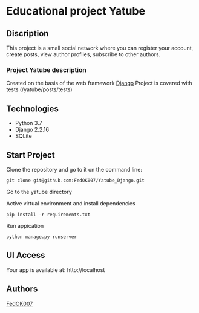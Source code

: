 # Educational project Yatube
## Discription

This project is a small social network where you can register your account, create posts, view author profiles, subscribe to other authors.

### Project Yatube description

Created on the basis of the web framework [Django](https://github.com/django/django)
Project is covered with tests (/yatube/posts/tests)
## Technologies

- Python 3.7
- Django 2.2.16
- SQLite

## Start Project 
Clone the repository and go to it on the command line:

```
git clone git@github.com:FedOK007/Yatube_Django.git
```

Go to the yatube directory

Active virtual environment and install dependencies

```
pip install -r requirements.txt
```

Run appication

```
python manage.py runserver
```

## UI Access

Your app is available at: http://localhost

## Authors

[FedOK007](https://github.com/FedOK007)